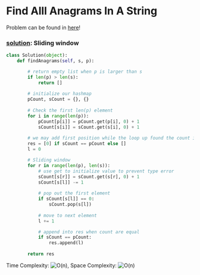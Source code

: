# Find Alll Anagrams In A String


Problem can be found in [here](https://leetcode.com/problems/find-all-anagrams-in-a-string/)!

### [solution](/String/438-FindAlllAnagramsInAString/solution.py): Sliding window

```python
class Solution(object):
    def findAnagrams(self, s, p):

        # return empty list when p is larger than s
        if len(p) > len(s):
            return []
        
        # initialize our hashmap
        pCount, sCount = {}, {}
        
        # Check the first len(p) element
        for i in range(len(p)):
            pCount[p[i]] = pCount.get(p[i], 0) + 1
            sCount[s[i]] = sCount.get(s[i], 0) + 1
        
        # we may add first position while the loop up found the count is same
        res = [0] if sCount == pCount else []
        l = 0

        # Sliding window
        for r in range(len(p), len(s)):
            # use get to initialize value to prevent type error
            sCount[s[r]] = sCount.get(s[r], 0) + 1
            sCount[s[l]] -= 1
            
            # pop out the first element
            if sCount[s[l]] == 0:
                sCount.pop(s[l])
            
            # move to next element
            l += 1

            # append into res when count are equal
            if sCount == pCount:
                res.append(l)
        
        return res
```

Time Complexity: ![O(n)](<https://latex.codecogs.com/svg.image?\inline&space;O(n)>), Space Complexity: ![O(n)](<https://latex.codecogs.com/svg.image?\inline&space;O(n)>)

